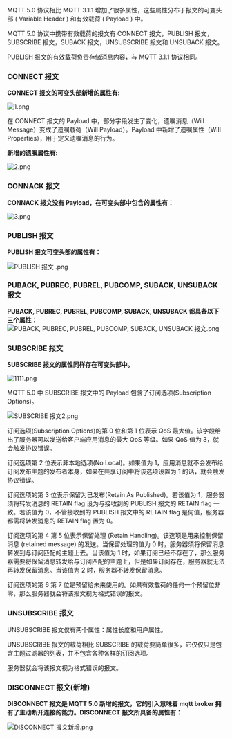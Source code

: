 MQTT 5.0 协议相比 MQTT 3.1.1 增加了很多属性，这些属性分布于报文的可变头部 ( Variable Header ) 和有效载荷 ( Payload ) 中。

MQTT 5.0 协议中携带有效载荷的报文有 CONNECT 报文，PUBLISH 报文，SUBSCRIBE 报文，SUBACK 报文，UNSUBSCRIBE 报文和 UNSUBACK 报文。

PUBLISH 报文的有效载荷负责存储消息内容，与 MQTT 3.1.1 协议相同。

### CONNECT 报文

**CONNECT 报文的可变头部新增的属性有:**

![1.png](https://static.emqx.net/images/90f25b5ca8dc4e5501b4d0ed41e7cf74.png)



在 CONNECT 报文的 Payload 中，部分字段发生了变化，遗嘱消息（Will Message）变成了遗嘱载荷（Will Payload）。Payload 中新增了遗嘱属性（Will Properties），用于定义遗嘱消息的行为。

**新增的遗嘱属性有:**

![2.png](https://static.emqx.net/images/bdabfdce4a61eb236fca3c2816405093.png)



### CONNACK 报文

**CONNACK 报文没有 Payload，在可变头部中包含的属性有：**

![3.png](https://static.emqx.net/images/a1af2211b756e665c1b891ec78acba13.png)

### PUBLISH 报文

**PUBLISH 报文可变头部的属性有：**

![PUBLISH 报文  .png](https://static.emqx.net/images/50b3fafb8cf564389baa62a46e781342.png)



### PUBACK, PUBREC, PUBREL, PUBCOMP, SUBACK, UNSUBACK 报文

**PUBACK, PUBREC, PUBREL, PUBCOMP, SUBACK, UNSUBACK 都具备以下三个属性：**
![PUBACK, PUBREC, PUBREL, PUBCOMP, SUBACK, UNSUBACK 报文.png](https://static.emqx.net/images/3b2c016167ebb30a40a055d446e32347.png)


### SUBSCRIBE 报文

**SUBSCRIBE 报文的属性同样存在可变头部中。**


![1111.png](https://static.emqx.net/images/b9109207f7d9ff0c924df16164c7a8e7.png)


MQTT 5.0 中 SUBSCRIBE 报文中的 Payload 包含了订阅选项(Subscription Options)。


![SUBSCRIBE 报文2.png](https://static.emqx.net/images/775c3841412fde11076e59f530a97b78.png)


订阅选项(Subscription Options)的第 0 位和第 1 位表示 QoS 最大值。该字段给出了服务器可以发送给客户端应用消息的最大 QoS 等级。如果 QoS 值为 3，就会触发协议错误。

订阅选项第 2 位表示非本地选项(No Local)。如果值为 1，应用消息就不会发布给订阅发布主题的发布者本身，如果在共享订阅中将该选项设置为 1 的话，就会触发协议错误。

订阅选项的第 3 位表示保留为已发布(Retain As Published)。若该值为 1，服务器须将转发消息的 RETAIN flag 设为与接收到的 PUBLISH 报文的 RETAIN flag 一致。若该值为 0，不管接收到的 PUBLISH 报文中的 RETAIN flag 是何值，服务器都需将转发消息的 RETAIN flag 置为 0。

订阅选项的第 4 第 5 位表示保留处理 (Retain Handling)。该选项是用来控制保留消息 (retained message) 的发送。当保留处理的值为 0 时，服务器须将保留消息转发到与订阅匹配的主题上去。当该值为 1 时，如果订阅已经不存在了，那么服务器需要将保留消息转发给与订阅匹配的主题上，但是如果订阅存在，服务器就无法再转发保留消息。当该值为 2 时，服务器不转发保留消息。

订阅选项的第 6 第 7 位是预留给未来使用的。如果有效载荷的任何一个预留位非零，那么服务器就会将该报文视为格式错误的报文。

### UNSUBSCRIBE 报文

UNSUBSCRIBE 报文仅有两个属性：属性长度和用户属性。

UNSUBSCRIBE 报文的载荷相比 SUBSCRIBE 的载荷要简单很多，它仅仅只是包含主题过滤器的列表，并不包含各种各样的订阅选项。

服务器就会将该报文视为格式错误的报文。

### DISCONNECT 报文(新增)

**DISCONNECT 报文是 MQTT 5.0 新增的报文，它的引入意味着 mqtt broker 拥有了主动断开连接的能力。DISCONNECT 报文所具备的属性有：**

![DISCONNECT 报文新增.png](https://static.emqx.net/images/f6aa8921e06244d319c110a9cfdbdb90.png)
